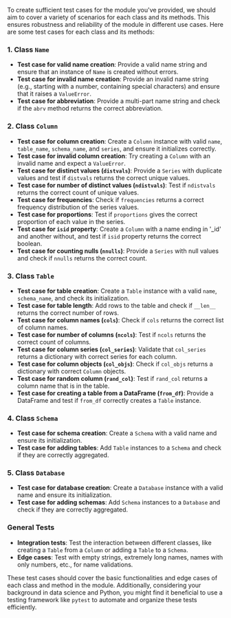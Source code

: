 To create sufficient test cases for the module you've provided, we should aim to cover a variety of scenarios for each class and its methods. This ensures robustness and reliability of the module in different use cases. Here are some test cases for each class and its methods:

### 1. Class `Name`
- **Test case for valid name creation**: Provide a valid name string and ensure that an instance of `Name` is created without errors.
- **Test case for invalid name creation**: Provide an invalid name string (e.g., starting with a number, containing special characters) and ensure that it raises a `ValueError`.
- **Test case for abbreviation**: Provide a multi-part name string and check if the `abrv` method returns the correct abbreviation.

### 2. Class `Column`
- **Test case for column creation**: Create a `Column` instance with valid `name`, `table_name`, `schema_name`, and `series`, and ensure it initializes correctly.
- **Test case for invalid column creation**: Try creating a `Column` with an invalid name and expect a `ValueError`.
- **Test case for distinct values (`distvals`)**: Provide a `Series` with duplicate values and test if `distvals` returns the correct unique values.
- **Test case for number of distinct values (`ndistvals`)**: Test if `ndistvals` returns the correct count of unique values.
- **Test case for frequencies**: Check if `frequencies` returns a correct frequency distribution of the series values.
- **Test case for proportions**: Test if `proportions` gives the correct proportion of each value in the series.
- **Test case for `isid` property**: Create a `Column` with a name ending in '_id' and another without, and test if `isid` property returns the correct boolean.
- **Test case for counting nulls (`nnulls`)**: Provide a `Series` with null values and check if `nnulls` returns the correct count.

### 3. Class `Table`
- **Test case for table creation**: Create a `Table` instance with a valid `name`, `schema_name`, and check its initialization.
- **Test case for table length**: Add rows to the table and check if `__len__` returns the correct number of rows.
- **Test case for column names (`cols`)**: Check if `cols` returns the correct list of column names.
- **Test case for number of columns (`ncols`)**: Test if `ncols` returns the correct count of columns.
- **Test case for column series (`col_series`)**: Validate that `col_series` returns a dictionary with correct series for each column.
- **Test case for column objects (`col_objs`)**: Check if `col_objs` returns a dictionary with correct `Column` objects.
- **Test case for random column (`rand_col`)**: Test if `rand_col` returns a column name that is in the table.
- **Test case for creating a table from a DataFrame (`from_df`)**: Provide a DataFrame and test if `from_df` correctly creates a `Table` instance.

### 4. Class `Schema`
- **Test case for schema creation**: Create a `Schema` with a valid name and ensure its initialization.
- **Test case for adding tables**: Add `Table` instances to a `Schema` and check if they are correctly aggregated.

### 5. Class `Database`
- **Test case for database creation**: Create a `Database` instance with a valid name and ensure its initialization.
- **Test case for adding schemas**: Add `Schema` instances to a `Database` and check if they are correctly aggregated.

### General Tests
- **Integration tests**: Test the interaction between different classes, like creating a `Table` from a `Column` or adding a `Table` to a `Schema`.
- **Edge cases**: Test with empty strings, extremely long names, names with only numbers, etc., for name validations.

These test cases should cover the basic functionalities and edge cases of each class and method in the module. Additionally, considering your background in data science and Python, you might find it beneficial to use a testing framework like `pytest` to automate and organize these tests efficiently.
